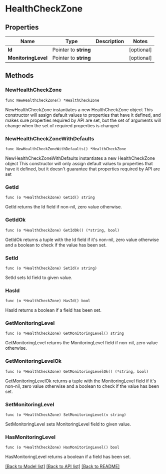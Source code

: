 # HealthCheckZone

## Properties

Name | Type | Description | Notes
------------ | ------------- | ------------- | -------------
**Id** | Pointer to **string** |  | [optional] 
**MonitoringLevel** | Pointer to **string** |  | [optional] 

## Methods

### NewHealthCheckZone

`func NewHealthCheckZone() *HealthCheckZone`

NewHealthCheckZone instantiates a new HealthCheckZone object
This constructor will assign default values to properties that have it defined,
and makes sure properties required by API are set, but the set of arguments
will change when the set of required properties is changed

### NewHealthCheckZoneWithDefaults

`func NewHealthCheckZoneWithDefaults() *HealthCheckZone`

NewHealthCheckZoneWithDefaults instantiates a new HealthCheckZone object
This constructor will only assign default values to properties that have it defined,
but it doesn't guarantee that properties required by API are set

### GetId

`func (o *HealthCheckZone) GetId() string`

GetId returns the Id field if non-nil, zero value otherwise.

### GetIdOk

`func (o *HealthCheckZone) GetIdOk() (*string, bool)`

GetIdOk returns a tuple with the Id field if it's non-nil, zero value otherwise
and a boolean to check if the value has been set.

### SetId

`func (o *HealthCheckZone) SetId(v string)`

SetId sets Id field to given value.

### HasId

`func (o *HealthCheckZone) HasId() bool`

HasId returns a boolean if a field has been set.

### GetMonitoringLevel

`func (o *HealthCheckZone) GetMonitoringLevel() string`

GetMonitoringLevel returns the MonitoringLevel field if non-nil, zero value otherwise.

### GetMonitoringLevelOk

`func (o *HealthCheckZone) GetMonitoringLevelOk() (*string, bool)`

GetMonitoringLevelOk returns a tuple with the MonitoringLevel field if it's non-nil, zero value otherwise
and a boolean to check if the value has been set.

### SetMonitoringLevel

`func (o *HealthCheckZone) SetMonitoringLevel(v string)`

SetMonitoringLevel sets MonitoringLevel field to given value.

### HasMonitoringLevel

`func (o *HealthCheckZone) HasMonitoringLevel() bool`

HasMonitoringLevel returns a boolean if a field has been set.


[[Back to Model list]](../README.md#documentation-for-models) [[Back to API list]](../README.md#documentation-for-api-endpoints) [[Back to README]](../README.md)


